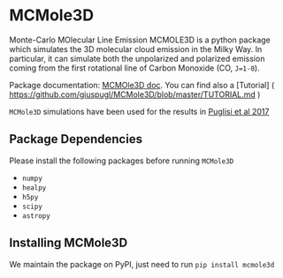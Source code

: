 # MCMole3D
Monte-Carlo MOlecular Line Emission MCMOLE3D is a python package which simulates the 3D  molecular cloud emission in the Milky Way. In particular, it can simulate both  the unpolarized and polarized emission coming from the   first rotational line of Carbon Monoxide (CO, `J=1-0`).

Package  documentation: [MCMOle3D doc]( http://giuspugl.github.io/mcmole/index.html ). You can find also a  [Tutorial] ( https://github.com/giuspugl/MCMole3D/blob/master/TUTORIAL.md ) 

`MCMole3D` simulations have been used for the results in   [Puglisi et al 2017](http://arxiv.org/abs/1701.07856)


## Package Dependencies
Please install the following packages  before running `MCMole3D`
- `numpy`
- `healpy`
- `h5py`
- `scipy`
- `astropy`

## Installing MCMole3D

We maintain the package on PyPI, just need to run 
`pip install mcmole3d`
